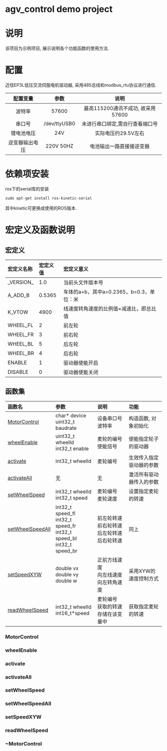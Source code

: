 # agv_control demo project
# 说明
该项目为示例项目, 展示说明各个功能函数的使用方法.

# 配置
迈信EP3L低压交流伺服电机驱动器, 采用485总线和modbus_rtu协议进行通信.

|    配置变量    |     参数     |               说明                |
| :------------: | :----------: | :-------------------------------: |
|     波特率     |    57600     | 最高115200通讯不成功, 故采用57600 |
|     串口号     | /dev/ttyUSB0 |  未进行串口绑定,需自行查看端口号  |
|   锂电池电压   |     24V      |        实际电压约29.5V左右        |
| 逆变器输出电压 |  220V 50HZ   |     电池输出一路直接接逆变器      |

# 依赖项安装
ros下的serial库的安装
```
sudo apt-get install ros-kinetic-serial
```
其中kinetic可更换成使用的ROS版本.

# 宏定义及函数说明
## 宏定义
| 宏定义名称  | 宏定义值 | 宏定义意义                               |
| :---------- | :------- | :--------------------------------------- |
| \_VERSION\_ | 1.0      | 当前头文件版本号                         |
| A_ADD_B     | 0.5365   | 车体的a+b，其中a=0.2365，b=0.3，单位：米 |
| K_VTOW      | 4900     | 线速度转角速度的比例值×减速比，即总比值  |
| WHEEL_FL    | 2        | 前左轮                                   |
| WHEEL_FR    | 3        | 前右轮                                   |
| WHEEL_BL    | 5        | 后左轮                                   |
| WHEEL_BR    | 4        | 后右轮                                   |
| ENABLE      | 1        | 驱动器使能开启                           |
| DISABLE     | 0        | 驱动器使能关闭                           |

## 函数集
| 函数名                        | 参数                               | 说明                   | 功能                 |
| :---------------------------- | :--------------------------------- | :--------------------- | :------------------- |
| [MotorControl](#MotorControl) | char* device <br>uint32_t baudrate | 设备串口号<br>波特率   | 构造函数, 对象初始化 |
| [wheelEnable](#wheelEnable)   | uint32_t wheelId<br>int32_t enable | 麦轮的编号<br>使能信号 | 使能指定轮子的驱动器 |
|[activate](#activate)|int32_t wheelId|麦轮编号|生效传入指定驱动器的参数|参数设置完成之后需执行此函数,否则参数不会生效|
|[activateAll](#activateall)|无|无|激活所有驱动器传入的参数|
|[setWheelSpeed](#setwheelspeed)|int32_t wheelId<br>int32_t speed|麦轮编号<br>麦轮速度|设置指定麦轮的转速|
|[setWheelSpeedAll](#setwheelspeedall)|int32_t speed_fl<br>int32_t speed_fr<br>int32_t speed_bl<br>int32_t speed_br|前左轮转速<br>前右轮转速<br>后左轮转速<br>后右轮转速|同上|
|[setSpeedXYW](#setspeedXYW)|double vx<br>double vy<br>double w|正前方线速度<br>向左线速度<br>向左转角速度|采用XYW的速度控制方式|
|[readWheelSpeed](#readwheelspeed)|int32_t wheelId<br>int16_t*speed|麦轮编号<br>获取的转速存储在该变量中|获取指定麦轮的转速|

### MotorControl
### wheelEnable
### activate
### activateAll
### setWheelSpeed
### setWheelSpeedAll
### setSpeedXYW
### readWheelSpeed
### ~MotorControl
